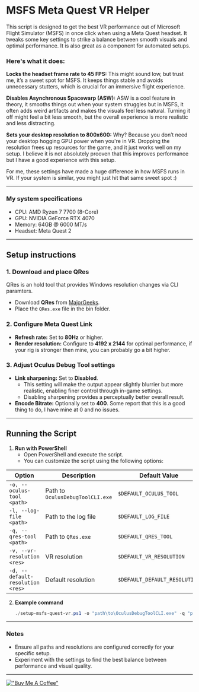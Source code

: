 # MSFS Meta Quest VR Helper

This script is designed to get the best VR performance out of Microsoft Flight Simulator (MSFS) in once click when using a Meta Quest headset. It tweaks some key settings to strike a balance between smooth visuals and optimal performance. It is also great as a component for automated setups.

### Here's what it does:

**Locks the headset frame rate to 45 FPS:**
This might sound low, but trust me, it’s a sweet spot for MSFS. It keeps things stable and avoids unnecessary stutters, which is crucial for an immersive flight experience.

**Disables Asynchronous Spacewarp (ASW):**
ASW is a cool feature in theory, it smooths things out when your system struggles but in MSFS, it often adds weird artifacts and makes the visuals feel less natural. Turning it off might feel a bit less smooth, but the overall experience is more realistic and less distracting.

**Sets your desktop resolution to 800x600:**
Why? Because you don’t need your desktop hogging GPU power when you're in VR. Dropping the resolution frees up resources for the game, and it just works well on my setup. I believe it is not absolutely prooven that this improves performance but I have a good experience with this setup.

For me, these settings have made a huge difference in how MSFS runs in VR. If your system is similar, you might just hit that same sweet spot :)

---

### My system specifications

- CPU: AMD Ryzen 7 7700 (8-Core)
- GPU: NVIDIA GeForce RTX 4070
- Memory: 64GB @ 6000 MT/s
- Headset: Meta Quest 2

---

## Setup instructions

### 1. Download and place QRes

QRes is an hold tool that provides Windows resolution changes via CLI paramters.

- Download **QRes** from [MajorGeeks](https://www.majorgeeks.com/files/details/qres.html).
- Place the `QRes.exe` file in the bin folder.

### 2. Configure Meta Quest Link

- **Refresh rate:** Set to **80Hz** or higher.
- **Render resolution:** Configure to **4192 x 2144** for optimal performance, if your rig is stronger then mine, you can probably go a bit higher.

### 3. Adjust Oculus Debug Tool settings

- **Link sharpening:** Set to **Disabled**.
  - This setting will make the output appear slightly blurrier but more realistic, enabling finer control through in-game settings.
  - Disabling sharpening provides a perceptually better overall result.
- **Encode Bitrate:** Optionally set to **400**. Some report that this is a good thing to do, I have mine at 0 and no issues.

---

## **Running the Script**

1. **Run with PowerShell**
   - Open PowerShell and execute the script.
   - You can customize the script using the following options:

| Option                           | Description                      | Default Value                 |
| -------------------------------- | -------------------------------- | ----------------------------- |
| `-o, --oculus-tool <path>`       | Path to `OculusDebugToolCLI.exe` | `$DEFAULT_OCULUS_TOOL`        |
| `-l, --log-file <path>`          | Path to the log file             | `$DEFAULT_LOG_FILE`           |
| `-q, --qres-tool <path>`         | Path to `QRes.exe`               | `$DEFAULT_QRES_TOOL`          |
| `-v, --vr-resolution <res>`      | VR resolution                    | `$DEFAULT_VR_RESOLUTION`      |
| `-d, --default-resolution <res>` | Default resolution               | `$DEFAULT_DEFAULT_RESOLUTION` |

2. **Example command**
   ```powershell
   ./setup-msfs-quest-vr.ps1 -o "path\to\OculusDebugToolCLI.exe" -q "path\to\QRes.exe" -v "1024x768" -d "1920x1080"
   ```

---

### **Notes**

- Ensure all paths and resolutions are configured correctly for your specific setup.
- Experiment with the settings to find the best balance between performance and visual quality.

---

[!["Buy Me A Coffee"](https://www.buymeacoffee.com/assets/img/custom_images/yellow_img.png)](https://www.buymeacoffee.com/griesel)
